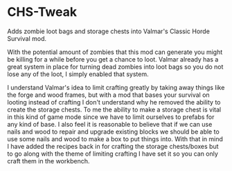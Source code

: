 # CHS-Tweak
Adds zombie loot bags and storage chests into Valmar's Classic Horde Survival mod.

With the potential amount of zombies that this mod can generate you might be killing for a while before you get a chance to loot.  Valmar already has a great system in place for turning dead zombies into loot bags so you do not lose any of the loot, I simply enabled that system.

I understand Valmar's idea to limit crafting greatly by taking away things like the forge and wood frames, but with a mod that bases your survival on looting instead of crafting I don't understand why he removed the ability to create the storage chests.  To me the ability to make a storage chest is vital in this kind of game mode since we have to limit ourselves to prefabs for any kind of base.  I also feel it is reasonable to believe that if we can use nails and wood to repair and upgrade existing blocks we should be able to use some nails and wood to make a box to put things into.  With that in mind I have added the recipes back in for crafting the storage chests/boxes but to go along with the theme of limiting crafting I have set it so you can only craft them in the workbench.
